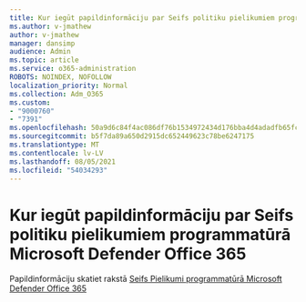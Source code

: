 ```yaml
---
title: Kur iegūt papildinformāciju par Seifs politiku pielikumiem programmatūrā Microsoft Defender Office 365
ms.author: v-jmathew
author: v-jmathew
manager: dansimp
audience: Admin
ms.topic: article
ms.service: o365-administration
ROBOTS: NOINDEX, NOFOLLOW
localization_priority: Normal
ms.collection: Adm_O365
ms.custom:
- "9000760"
- "7391"
ms.openlocfilehash: 50a9d6c84f4ac086df76b1534972434d176bba4d4adadfb65fc2ca97da028c0b
ms.sourcegitcommit: b5f7da89a650d2915dc652449623c78be6247175
ms.translationtype: MT
ms.contentlocale: lv-LV
ms.lasthandoff: 08/05/2021
ms.locfileid: "54034293"
---
```

# <a name="where-to-learn-more-about-safe-attachment-policies-in-microsoft-defender-for-office-365"></a>Kur iegūt papildinformāciju par Seifs politiku pielikumiem programmatūrā Microsoft Defender Office 365

Papildinformāciju skatiet rakstā [Seifs Pielikumi programmatūrā Microsoft Defender Office 365](https://go.microsoft.com/fwlink/?linkid=2092213)
